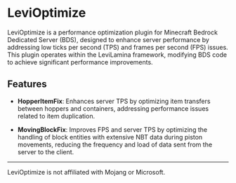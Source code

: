 # LeviOptimize

LeviOptimize is a performance optimization plugin for Minecraft Bedrock Dedicated Server (BDS), designed to enhance server performance by addressing low ticks per second (TPS) and frames per second (FPS) issues. This plugin operates within the LeviLamina framework, modifying BDS code to achieve significant performance improvements.

## Features

- **HopperItemFix**: Enhances server TPS by optimizing item transfers between hoppers and containers, addressing performance issues related to item duplication.

- **MovingBlockFix**: Improves FPS and server TPS by optimizing the handling of block entities with extensive NBT data during piston movements, reducing the frequency and load of data sent from the server to the client.
---

LeviOptimize is not affiliated with Mojang or Microsoft.